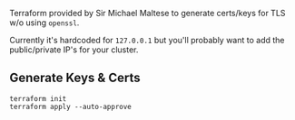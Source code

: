 Terraform provided by Sir Michael Maltese to generate certs/keys for TLS w/o using `openssl`.

Currently it's hardcoded for `127.0.0.1` but you'll probably want to add the public/private IP's for your cluster.

## Generate Keys & Certs

```console
terraform init
terraform apply --auto-approve
```
